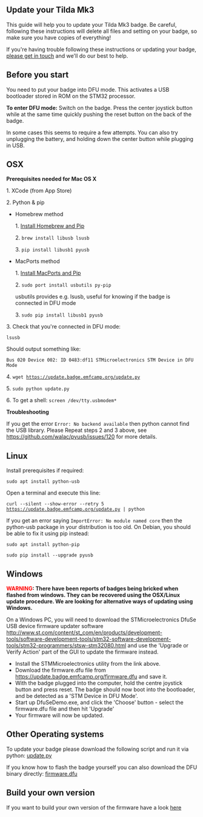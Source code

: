 ## Update your Tilda Mk3

This guide will help you to update your Tilda Mk3 badge. Be careful,
following these instructions will delete all files and setting on your
badge, so make sure you have copies of everything!

If you're having trouble following these instructions or updating your
badge, [please get in touch](mailto:badge@emfcamp.org) and we'll do our
best to help.

## Before you start

You need to put your badge into DFU mode. This activates a USB
bootloader stored in ROM on the STM32 processor.

**To enter DFU mode:** Switch on the badge. Press the center joystick
button while at the same time quickly pushing the reset button on the
back of the badge.

In some cases this seems to require a few attempts. You can also try
unplugging the battery, and holding down the center button while
plugging in USB.

## OSX

**Prerequisites needed for Mac OS X**

1\. XCode (from App Store)

2\. Python & pip

- Homebrew method

  1\. [Install Homebrew and
  Pip](http://docs.python-guide.org/en/latest/starting/install/osx/)

  2\. `brew install libusb lsusb`

  3\. `pip install libusb1 pyusb`
- MacPorts method

  1\. [Install MacPorts and
  Pip](http://johnlaudun.org/20150512-installing-and-setting-pip-with-macports/)

  2\. `sudo port install usbutils py-pip`


  usbutils provides e.g. lsusb, useful for knowing if the badge is
  connected in DFU mode

  3\. `sudo pip install libusb1 pyusb`

3\. Check that you're connected in DFU mode:


`lsusb`

Should output something like:

`Bus 020 Device 002: ID 0483:df11 STMicroelectronics STM Device in DFU Mode`

4\.
`wget `[`https://update.badge.emfcamp.org/update.py`](https://update.badge.emfcamp.org/update.py)

5\. `sudo python update.py`

6\. To get a shell: `screen /dev/tty.usbmodem*`

**Troubleshooting**

If you get the error `Error: No backend available` then python cannot
find the USB library. Please Repeat steps 2 and 3 above, see
<https://github.com/walac/pyusb/issues/120> for more details.

## Linux

Install prerequisites if required:

`sudo apt install python-usb`

Open a terminal and execute this line:

`curl --silent --show-error --retry 5 `[`https://update.badge.emfcamp.org/update.py`](https://update.badge.emfcamp.org/update.py)` | python`

If you get an error saying `ImportError: No module named core` then the
python-usb package in your distribution is too old. On Debian, you
should be able to fix it using pip instead:

`sudo apt install python-pip`

`sudo pip install --upgrade pyusb`

## Windows

**<span style="color:red">WARNING</span>: There have been reports of
badges being bricked when flashed from windows. They can be recovered
using the OSX/Linux update procedure. We are looking for alternative
ways of updating using Windows.**

On a Windows PC, you will need to download the STMicroelectronics DfuSe
USB device firmware updater software
<http://www.st.com/content/st_com/en/products/development-tools/software-development-tools/stm32-software-development-tools/stm32-programmers/stsw-stm32080.html>
and use the 'Upgrade or Verify Action' part of the GUI to update the
firmware instead.

- Install the STMMicroelectronics utility from the link above.
- Download the firmware.dfu file from
  <https://update.badge.emfcamp.org/firmware.dfu> and save it.
- With the badge plugged into the computer, hold the centre joystick
  button and press reset. The badge should now boot into the bootloader,
  and be detected as a 'STM Device in DFU Mode'.
- Start up DfuSeDemo.exe, and click the 'Choose' button - select the
  firmware.dfu file and then hit 'Upgrade'
- Your firmware will now be updated.

## Other Operating systems

To update your badge please download the following script and run it via
python: [update.py](https://update.badge.emfcamp.org/update.py)

If you know how to flash the badge yourself you can also download the
DFU binary directly:
[firmware.dfu](https://update.badge.emfcamp.org/firmware.dfu)

## Build your own version

If you want to build your own version of the firmware have a look
[here](https://badge.emfcamp.org/wiki/TiLDA_MK3/build)